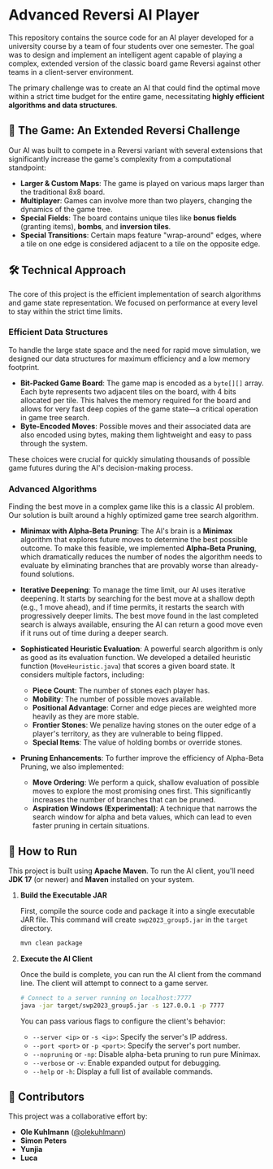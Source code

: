 # Advanced Reversi AI Player

This repository contains the source code for an AI player developed for a university course by a team of four students over one semester. The goal was to design and implement an intelligent agent capable of playing a complex, extended version of the classic board game Reversi against other teams in a client-server environment.

The primary challenge was to create an AI that could find the optimal move within a strict time budget for the entire game, necessitating **highly efficient algorithms and data structures**.


## 🎲 The Game: An Extended Reversi Challenge

Our AI was built to compete in a Reversi variant with several extensions that significantly increase the game's complexity from a computational standpoint:

  * **Larger & Custom Maps**: The game is played on various maps larger than the traditional 8x8 board.
  * **Multiplayer**: Games can involve more than two players, changing the dynamics of the game tree.
  * **Special Fields**: The board contains unique tiles like **bonus fields** (granting items), **bombs**, and **inversion tiles**.
  * **Special Transitions**: Certain maps feature "wrap-around" edges, where a tile on one edge is considered adjacent to a tile on the opposite edge.


## 🛠️ Technical Approach

The core of this project is the efficient implementation of search algorithms and game state representation. We focused on performance at every level to stay within the strict time limits.

### Efficient Data Structures

To handle the large state space and the need for rapid move simulation, we designed our data structures for maximum efficiency and a low memory footprint.

  * **Bit-Packed Game Board**: The game map is encoded as a `byte[][]` array. Each byte represents two adjacent tiles on the board, with 4 bits allocated per tile. This halves the memory required for the board and allows for very fast deep copies of the game state—a critical operation in game tree search.
  * **Byte-Encoded Moves**: Possible moves and their associated data are also encoded using bytes, making them lightweight and easy to pass through the system.

These choices were crucial for quickly simulating thousands of possible game futures during the AI's decision-making process.

### Advanced Algorithms

Finding the best move in a complex game like this is a classic AI problem. Our solution is built around a highly optimized game tree search algorithm.

  * **Minimax with Alpha-Beta Pruning**: The AI's brain is a **Minimax** algorithm that explores future moves to determine the best possible outcome. To make this feasible, we implemented **Alpha-Beta Pruning**, which dramatically reduces the number of nodes the algorithm needs to evaluate by eliminating branches that are provably worse than already-found solutions.

  * **Iterative Deepening**: To manage the time limit, our AI uses iterative deepening. It starts by searching for the best move at a shallow depth (e.g., 1 move ahead), and if time permits, it restarts the search with progressively deeper limits. The best move found in the last completed search is always available, ensuring the AI can return a good move even if it runs out of time during a deeper search.

  * **Sophisticated Heuristic Evaluation**: A powerful search algorithm is only as good as its evaluation function. We developed a detailed heuristic function (`MoveHeuristic.java`) that scores a given board state. It considers multiple factors, including:

      * **Piece Count**: The number of stones each player has.
      * **Mobility**: The number of possible moves available.
      * **Positional Advantage**: Corner and edge pieces are weighted more heavily as they are more stable.
      * **Frontier Stones**: We penalize having stones on the outer edge of a player's territory, as they are vulnerable to being flipped.
      * **Special Items**: The value of holding bombs or override stones.

  * **Pruning Enhancements**: To further improve the efficiency of Alpha-Beta Pruning, we also implemented:

      * **Move Ordering**: We perform a quick, shallow evaluation of possible moves to explore the most promising ones first. This significantly increases the number of branches that can be pruned.
      * **Aspiration Windows (Experimental)**: A technique that narrows the search window for alpha and beta values, which can lead to even faster pruning in certain situations.

## 🚀 How to Run

This project is built using **Apache Maven**. To run the AI client, you'll need **JDK 17** (or newer) and **Maven** installed on your system.

1.  **Build the Executable JAR**

    First, compile the source code and package it into a single executable JAR file. This command will create `swp2023_group5.jar` in the `target` directory.

    ```bash
    mvn clean package
    ```

2.  **Execute the AI Client**

    Once the build is complete, you can run the AI client from the command line. The client will attempt to connect to a game server.

    ```bash
    # Connect to a server running on localhost:7777
    java -jar target/swp2023_group5.jar -s 127.0.0.1 -p 7777
    ```

    You can pass various flags to configure the client's behavior:

      * `--server <ip>` or `-s <ip>`: Specify the server's IP address.
      * `--port <port>` or `-p <port>`: Specify the server's port number.
      * `--nopruning` or `-np`: Disable alpha-beta pruning to run pure Minimax.
      * `--verbose` or `-v`: Enable expanded output for debugging.
      * `--help` or `-h`: Display a full list of available commands.


## 👥 Contributors

This project was a collaborative effort by:

  * **Ole Kuhlmann** ([@olekuhlmann](https://github.com/olekuhlmann))
  * **Simon Peters**
  * **Yunjia**
  * **Luca**
